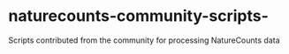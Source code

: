 # naturecounts-community-scripts-
Scripts contributed from the community for processing NatureCounts data
